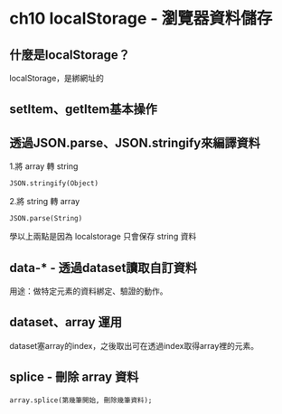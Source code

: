 # ch10 localStorage - 瀏覽器資料儲存

## 什麼是localStorage？

localStorage，是綁網址的

## setItem、getItem基本操作

## 透過JSON.parse、JSON.stringify來編譯資料

1.將 array 轉 string

    JSON.stringify(Object)

2.將 string 轉 array

    JSON.parse(String)

學以上兩點是因為 localstorage 只會保存 string 資料

## data-* - 透過dataset讀取自訂資料

用途：做特定元素的資料綁定、驗證的動作。

## dataset、array 運用

dataset塞array的index，之後取出可在透過index取得array裡的元素。

## splice - 刪除 array 資料

`array.splice(第幾筆開始, 刪除幾筆資料);`